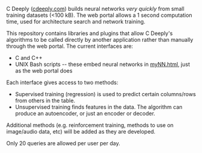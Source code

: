 C Deeply ([cdeeply.com](https://www.cdeeply.com)) builds neural networks *very quickly* from small training datasets (<100 kB).
The web portal allows a 1 second computation time, used for architecture search and network training.

This repository contains libraries and plugins that allow C Deeply's algorithms to be called directly by another application
rather than manually through the web portal.  The current interfaces are:

- C and C++
- UNIX Bash scripts -- these embed neural networks in [myNN.html](https://github.com/cdeeply/cdeeply/blob/main/myNN.html), just as the web portal does

Each interface gives access to two methods:

- Supervised training (regression) is used to predict certain columns/rows from others in the table.
- Unsupervised training finds features in the data.  The algorithm can produce an autoencoder, or just an encoder or decoder.

Additional methods (e.g. reinforcement training, methods to use on image/audio data, etc) will be added as they are developed.

Only 20 queries are allowed per user per day.

<!---
cdeeply/cdeeply is a ✨ special ✨ repository because its `README.md` (this file) appears on your GitHub profile.
You can click the Preview link to take a look at your changes.
--->
